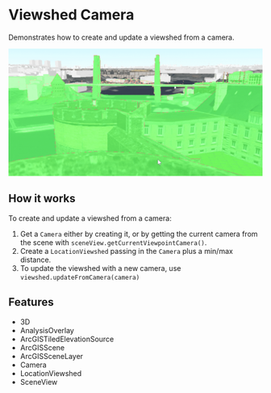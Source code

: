 <h1>Viewshed Camera</h1>

<p>Demonstrates how to create and update a viewshed from a camera.</p>

<p><img src="ViewshedCamera.gif"/></p>

<h2>How it works</h2>

<p>To create and update a viewshed from a camera:</p>

<ol>
  <li>Get a <code>Camera</code> either by creating it, or by getting the current camera from the scene with 
  <code>sceneView.getCurrentViewpointCamera()</code>.</li>
  <li>Create a <code>LocationViewshed</code> passing in the <code>Camera</code> plus a min/max distance.</li>
  <li>To update the viewshed with a new camera, use <code>viewshed.updateFromCamera(camera)</code></li>
</ol>

<h2>Features</h2>

<ul>
  <li>3D</li>
  <li>AnalysisOverlay</li>
  <li>ArcGISTiledElevationSource</li>
  <li>ArcGISScene</li>
  <li>ArcGISSceneLayer</li>
  <li>Camera</li>
  <li>LocationViewshed</li>
  <li>SceneView</li>
</ul>
